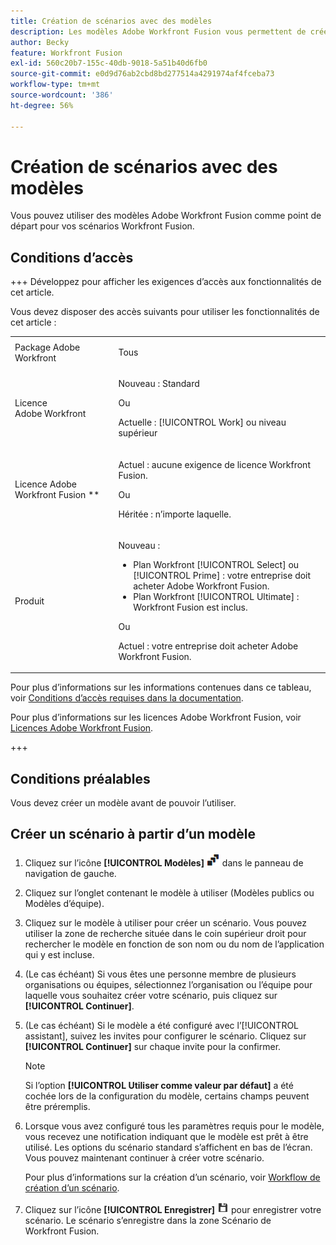 ```yaml
---
title: Création de scénarios avec des modèles
description: Les modèles Adobe Workfront Fusion vous permettent de créer et d’utiliser des modèles existants comme point de départ pour vos scénarios Workfront Fusion.
author: Becky
feature: Workfront Fusion
exl-id: 560c20b7-155c-40db-9018-5a51b40d6fb0
source-git-commit: e0d9d76ab2cbd8bd277514a4291974af4fceba73
workflow-type: tm+mt
source-wordcount: '386'
ht-degree: 56%

---
```


# Création de scénarios avec des modèles

Vous pouvez utiliser des modèles Adobe Workfront Fusion comme point de départ pour vos scénarios Workfront Fusion.

## Conditions d’accès

+++ Développez pour afficher les exigences d’accès aux fonctionnalités de cet article.

Vous devez disposer des accès suivants pour utiliser les fonctionnalités de cet article :

<table style="table-layout:auto">
 <col> 
 <col> 
 <tbody> 
  <tr> 
   <td role="rowheader">Package Adobe Workfront</td> 
   <td> <p>Tous</p> </td> 
  </tr> 
  <tr data-mc-conditions=""> 
   <td role="rowheader">Licence Adobe Workfront</td> 
   <td> <p>Nouveau : Standard</p><p>Ou</p><p>Actuelle : [!UICONTROL Work] ou niveau supérieur</p> </td> 
  </tr> 
  <tr> 
   <td role="rowheader">Licence Adobe Workfront Fusion **</td> 
   <td>
   <p>Actuel : aucune exigence de licence Workfront Fusion.</p>
   <p>Ou</p>
   <p>Héritée : n’importe laquelle. </p>
   </td> 
  </tr> 
  <tr> 
   <td role="rowheader">Produit</td> 
   <td>
   <p>Nouveau :</p> <ul><li>Plan Workfront [!UICONTROL Select] ou [!UICONTROL Prime] : votre entreprise doit acheter Adobe Workfront Fusion.</li><li>Plan Workfront [!UICONTROL Ultimate] : Workfront Fusion est inclus.</li></ul>
   <p>Ou</p>
   <p>Actuel : votre entreprise doit acheter Adobe Workfront Fusion.</p>
   </td> 
  </tr>
 </tbody> 
</table>

Pour plus d’informations sur les informations contenues dans ce tableau, voir [Conditions d’accès requises dans la documentation](/help/workfront-fusion/references/licenses-and-roles/access-level-requirements-in-documentation.md).

Pour plus d’informations sur les licences Adobe Workfront Fusion, voir [Licences Adobe Workfront Fusion](/help/workfront-fusion/set-up-and-manage-workfront-fusion/licensing-operations-overview/license-automation-vs-integration.md).

+++

## Conditions préalables

Vous devez créer un modèle avant de pouvoir l’utiliser.

## Créer un scénario à partir d’un modèle

1. Cliquez sur l’icône **[!UICONTROL Modèles]** ![Icône Modèles](assets/templates-icon.png) dans le panneau de navigation de gauche.
1. Cliquez sur l’onglet contenant le modèle à utiliser (Modèles publics ou Modèles d’équipe).
1. Cliquez sur le modèle à utiliser pour créer un scénario. Vous pouvez utiliser la zone de recherche située dans le coin supérieur droit pour rechercher le modèle en fonction de son nom ou du nom de l’application qui y est incluse.
1. (Le cas échéant) Si vous êtes une personne membre de plusieurs organisations ou équipes, sélectionnez l’organisation ou l’équipe pour laquelle vous souhaitez créer votre scénario, puis cliquez sur **[!UICONTROL Continuer]**.
1. (Le cas échéant) Si le modèle a été configuré avec l’[!UICONTROL assistant], suivez les invites pour configurer le scénario. Cliquez sur **[!UICONTROL Continuer]** sur chaque invite pour la confirmer.

   >[!NOTE]
   >
   >Si l’option **[!UICONTROL Utiliser comme valeur par défaut]** a été cochée lors de la configuration du modèle, certains champs peuvent être préremplis.

1. Lorsque vous avez configuré tous les paramètres requis pour le modèle, vous recevez une notification indiquant que le modèle est prêt à être utilisé. Les options du scénario standard s’affichent en bas de l’écran. Vous pouvez maintenant continuer à créer votre scénario.

   Pour plus d’informations sur la création d’un scénario, voir [Workflow de création d’un scénario](/help/workfront-fusion/create-scenarios/plan-a-scenario/create-a-scenario-workflow.md).

1. Cliquez sur l’icône **[!UICONTROL Enregistrer]** ![Icône Enregistrer](assets/save-icon.png) pour enregistrer votre scénario. Le scénario s’enregistre dans la zone Scénario de Workfront Fusion.
